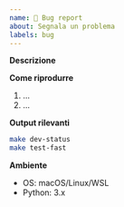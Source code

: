 ```yaml
---
name: 🐞 Bug report
about: Segnala un problema
labels: bug
---
```


**Descrizione**
<!-- Cosa succede -->

**Come riprodurre**
1. …
2. …

**Output rilevanti**
```bash
make dev-status
make test-fast
```

**Ambiente**
- OS: macOS/Linux/WSL
- Python: 3.x
